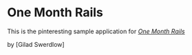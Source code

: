 # One Month Rails

This is the pinteresting sample application for
[*One Month Rails*](http://onemonthrails.com)

by [Gilad Swerdlow]